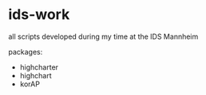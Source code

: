 # ids-work
all scripts developed during my time at the IDS Mannheim 

packages: 
* highcharter
* highchart
* korAP
  
